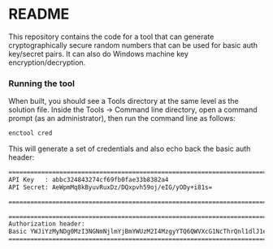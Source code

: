 # README #

This repository contains the code for a tool that can generate cryptographically secure random numbers that can be used for basic auth key/secret pairs.
It can also do Windows machine key encryption/decryption.

### Running the tool ###

When built, you should see a Tools directory at the same level as the solution file. Inside the Tools -> Command line directory, open a command prompt (as an administrator), then run the command line as follows:

```bash
enctool cred
```

This will generate a set of credentials and also echo back the basic auth header:

```bash
=========================================================================
API Key   : abbc324843274cf69fb0fae33b8382a4
API Secret: AeWpmMq8kByuvRuxDz/DQxpvh59oj/eIG/yODy+i81s=

=========================================================================

=========================================================================
Authorization header:
Basic YWJiYzMyNDg0MzI3NGNmNjlmYjBmYWUzM2I4MzgyYTQ6QWVXcG1NcThrQnl1dlJ1eER6L0RReHB2aDU5b2ovZUlHL3lPRHkraTgxcz0=
=========================================================================
```